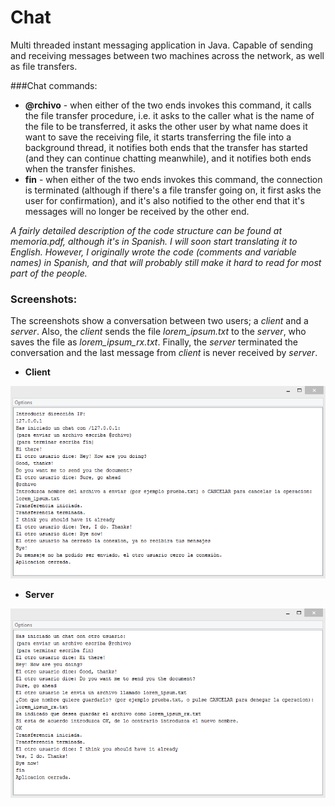 # Chat

Multi threaded instant messaging application in Java. Capable of sending and receiving messages between two machines across the network, as well as file transfers.

###Chat commands:

- **@rchivo** - when either of the two ends invokes this command, it calls the file transfer procedure, i.e. it asks to the caller what is the name of the file to be transferred, it asks the other user by what name does it want to save the receiving file, it starts transferring the file into a background thread, it notifies both ends that the transfer has started (and they can continue chatting meanwhile), and it notifies both ends when the transfer finishes.
- **fin** - when either of the two ends invokes this command, the connection is terminated (although if there's a file transfer going on, it first asks the user for confirmation), and it's also notified to the other end that it's messages will no longer be received by the other end.

_A fairly detailed description of the code structure can be found at memoria.pdf, although it's in Spanish. I will soon start translating it to English. However, I originally wrote the code (comments and variable names) in Spanish, and that will probably still make it hard to read for most part of the people._

### Screenshots:

The screenshots show a conversation between two users; a _client_ and a _server_. Also, the _client_ sends the file _lorem_ipsum.txt_ to the _server_, who saves the file as _lorem_ipsum_rx.txt_. Finally, the _server_ terminated the conversation and the last message from _client_ is never received by _server_.

- **Client**

![Client](/chat/screenshots/chat_conversation_screenshot_client.png "Client")

- **Server**

![Server](/chat/screenshots/chat_conversation_screenshot_server.png "Server") 

